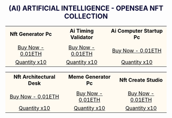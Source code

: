 <h2><center><font color="000033"> (AI) ARTIFICIAL INTELLIGENCE - OPENSEA NFT COLLECTION </font></center></h2>

<center><table style="width:100%;text-align:left;border-collapse:collapse;background-color:#FFFAF0;">
      <tr style="background-color:yellowgreen;color:#FFFAF0;"></tr>
  <tr>
    <th><font color="#000000"><center>Nft Generator Pc</center></font></th>
    <th><font color="#000000"><center>Ai Timing Validator</center></font></th>
    <th><font color="#000000"><center>Ai Computer Startup Pc</center></font></th>
  </tr>
  <tr>
    <td></td>
    <td></td>
    <td></td>
  </tr>
  <tr>
    <td><a href=" https://opensea.io/Opraks" target="_blank"><font color="#000000"><center>Buy Now - 0,01ETH</center></font></a></td>
    <td><a href=" https://opensea.io/Opraks" target="_blank"><font color="#000000"><center>Buy Now - 0,01ETH</center></font></a></td>
    <td><a href=" https://opensea.io/Opraks" target="_blank"><font color="#000000"><center>Buy Now - 0,01ETH</center></font></a></td>
  </tr>
  <tr>
    <td><a href=" https://opensea.io/Opraks" target="_blank"><font color="#000000"><center>Quantity x10</center></font></a></td>
    <td><a href=" https://opensea.io/Opraks" target="_blank"><font color="#000000"><center>Quantity x10</center></font></a></td>
    <td><a href=" https://opensea.io/Opraks" target="_blank"><font color="#000000"><center>Quantity x10</center></font></a></td>
  </tr>
</table>


<table style="width:100%;text-align:left;border-collapse:collapse;background-color:#FFFAF0;">
      <tr style="background-color:yellowgreen;color:#FFFAF0;"></tr>
  <tr>
    <th><font color="#000000"><center>Nft Architectural Desk</center></font></th>
    <th><font color="#000000"><center>Meme Generator Pc</center></font></th>
    <th><font color="#000000"><center>Nft Create Studio</center></font></th>
  </tr>
  <tr>
    <td></td>
    <td></td>
    <td></td>
  </tr>
  <tr>
    <td><a href=" https://opensea.io/Opraks" target="_blank"><font color="#000000"><center>Buy Now - 0,01ETH</center></font></a></td>
    <td><a href=" https://opensea.io/Opraks" target="_blank"><font color="#000000"><center>Buy Now - 0,01ETH</center></font></a></td>
    <td><a href=" https://opensea.io/Opraks" target="_blank"><font color="#000000"><center>Buy Now - 0,01ETH</center></font></a></td>
  </tr>
  <tr>
   <td><a href=" https://opensea.io/Opraks" target="_blank"><font color="#000000"><center>Quantity x10</center></font></a></td>
   <td><a href=" https://opensea.io/Opraks" target="_blank"><font color="#000000"><center>Quantity x10</center></font></a></td>
   <td><a href=" https://opensea.io/Opraks" target="_blank"><font color="#000000"><center>Quantity x10</center></font></a></td>
  </tr>
</table></center>
